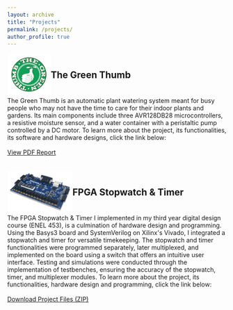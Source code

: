 ```yaml
---
layout: archive
title: "Projects"
permalink: /projects/
author_profile: true
---
```


<div class="project">
  <div style="display: flex; align-items: center;">
    <img src="/images/Screenshot 2023-11-12 at 11.38.37 PM.png" alt="Green Thumb Icon" class="project-icon" style="width: 100px; height: 100px;">
    <h2 style="margin: 0; padding: 0; vertical-align: middle; line-height: 100px;">The Green Thumb</h2>
  </div>
  The Green Thumb is an automatic plant watering system meant for busy people who may not have the time to care for their indoor plants and gardens. Its main components include three AVR128DB28 microcontrollers, a resistive moisture sensor, and a water container with a peristaltic pump controlled by a DC motor. To learn more about the project, its functionalities, its software and hardware designs, click the link below:
  <br>
  <br>
  <a href="/_pages/The_Green_Thumb_Report.pdf" target="_blank" class="btn">View PDF Report</a>
</div>

<br>
<br>

<div class="project">
  <div style="display: flex; align-items: center;">
    <img src="/images/Basys-3-0__67238.1554833305.500.659__81101.1602869938.386.513__57778.png" alt="Basys3 Icon" class="project-icon" style="width: 150px; height: 100px;">
    <h2 style="margin: 0; padding: 0; vertical-align: middle; line-height: 100px;">FPGA Stopwatch & Timer</h2>
  </div>
  The FPGA Stopwatch & Timer I implemented in my third year digital design course (ENEL 453), is a culmination of hardware design and programming. Using the Basys3 board and SystemVerilog on Xilinx's Vivado, I integrated a stopwatch and timer for versatile timekeeping. The stopwatch and timer functionalities were programmed separately, later multiplexed, and implemented on the board using a switch that offers an intuitive user interface. Testing and simulations were conducted through the implementation of testbenches, ensuring the accuracy of the stopwatch, timer, and multiplexer modules. To learn more about the project, its functionalities, hardware design and programming, click the link below: 
  <br>
  <br>
  <a href="/_pages/FPGA_Stopwatch_and_Timer.zip" download class="btn">Download Project Files (ZIP)</a>
</div>

